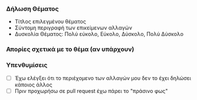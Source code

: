### Δήλωση Θέματος
- Τίτλος επιλεγμένου θέματος
- Σύντομη περιγραφή των επικείμενων αλλαγών
- Δυσκολία Θέματος: Πολύ εύκολο, Εύκολο, Δύσκολο, Πολύ Δύσκολο

### Απορίες σχετικά με το θέμα (αν υπάρχουν)

### Υπενθυμίσεις
- [ ] Έχω ελέγξει ότι το περιέχομενο των αλλαγών μου δεν το έχει δηλώσει κάποιος άλλος
- [ ] Πριν προχωρήσω σε pull request έχω πάρει το "πράσινο φως"

